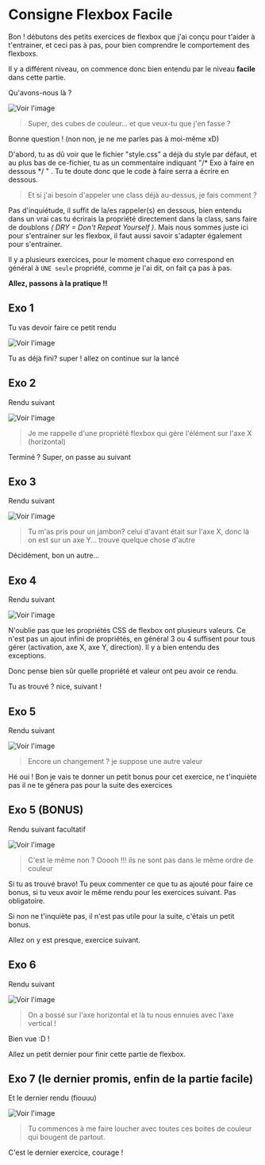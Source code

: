 # Consigne Flexbox Facile

Bon ! débutons des petits exercices de flexbox que j'ai conçu pour t'aider à t'entrainer, et ceci pas à pas, pour bien comprendre le comportement des flexboxs.

Il y a différent niveau, on commence donc bien entendu par le niveau **facile** dans cette partie.

Qu'avons-nous là ?

![Voir l'image](./assets/img/D%C3%A9part.png)

> Super, des cubes de couleur... et que veux-tu que j'en fasse ?

Bonne question ! (non non, je ne me parles pas à moi-même xD)

D'abord, tu as dû voir que le fichier "style.css" a déjà du style par défaut, et au plus bas de ce-fichier, tu as un commentaire indiquant "/* Exo à faire en dessous */ " . Tu te doute donc que le code à faire serra a écrire en dessous.

> Et si j'ai besoin d'appeler une class déjà au-dessus, je fais comment ?

Pas d'inquiétude, il suffit de la/es rappeler(s) en dessous, bien entendu dans un vrai cas tu écrirais la propriété directement dans la class, sans faire de doublons *( DRY = Don't Repeat Yourself )*. Mais nous sommes juste ici pour s'entrainer sur les flexbox, il faut aussi savoir s'adapter également pour s'entrainer.

Il y a plusieurs exercices, pour le moment chaque exo correspond en général à `UNE seule` propriété, comme je l'ai dit, on fait ça pas à pas.

**Allez, passons à la pratique !!**

## Exo 1

Tu vas devoir faire ce petit rendu

![Voir l'image](./assets/img/Exo%201.png)

Tu as déjà fini? super ! allez on continue sur la lancé

## Exo 2

Rendu suivant

![Voir l'image](./assets/img/Exo%202.png)

> Je me rappelle d'une propriété flexbox qui gère l'élément sur l'axe X (horizontal)

Terminé ? Super, on passe au suivant

## Exo 3

Rendu suivant

![Voir l'image](./assets/img/Exo%203.png)

> Tu m'as pris pour un jambon? celui d'avant était sur l'axe X, donc là on est sur un axe Y... trouve quelque chose d'autre


Décidément, bon un autre...

## Exo 4

Rendu suivant

![Voir l'image](./assets/img/Exo%204.png)

N'oublie pas que les propriétés CSS de flexbox ont plusieurs valeurs. Ce n'est pas un ajout infini de propriétés, en général 3 ou 4 suffisent pour tous gérer (activation, axe X, axe Y, direction). Il y a bien entendu des exceptions.

 Donc pense bien sûr quelle propriété et valeur ont peu avoir ce rendu.

Tu as trouvé ? nice, suivant !

## Exo 5 

Rendu suivant

![Voir l'image](./assets/img/Exo%205.png)

> Encore un changement ? je suppose une autre valeur

Hé oui ! Bon je vais te donner un petit bonus pour cet exercice, ne t'inquiète pas il ne te gênera pas pour la suite des exercices

## Exo 5 (BONUS)

Rendu suivant facultatif

![Voir l'image](./assets/img/BONUS%20exo%205.png)

> C'est le même non ? Ooooh !!! ils ne sont pas dans le même ordre de couleur

Si tu as trouvé bravo! Tu peux commenter ce que tu as ajouté pour faire ce bonus, si tu veux avoir le même rendu pour les exercices suivant. Pas obligatoire.

Si non ne t'inquiète pas, il n'est pas utile pour la suite, c'étais un petit bonus.

Allez on y est presque, exercice suivant.

## Exo 6

Rendu suivant

![Voir l'image](./assets/img/Exo%206.png)

> On a bossé sur l'axe horizontal et là tu nous ennuies avec l'axe vertical !

Bien vue :D !

Allez un petit dernier pour finir cette partie de flexbox.

## Exo 7 (le dernier promis, enfin de la partie facile)

Et le dernier rendu (fiouuu)

![Voir l'image](./assets/img/Exo%207.png)

> Tu commences à me faire loucher avec toutes ces boites de couleur qui bougent de partout.

C'est le dernier exercice, courage !